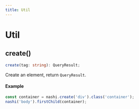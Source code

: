 ```yaml
---
title: Util
---
```


# Util

## create()

```ts
create(tag: string): QueryResult;
```

Create an element, return `QueryResult`.

#### Example

```ts
const container = nashi.create('div').class('container');
nashi('body').firstChild(container);
```
